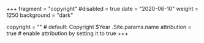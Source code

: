 +++
fragment = "copyright"
#disabled = true
date = "2020-06-10"
weight = 1250
background = "dark"

copyright = "" # default: Copyright $Year .Site.params.name
attribution = true # enable attribution by setting it to true
+++
